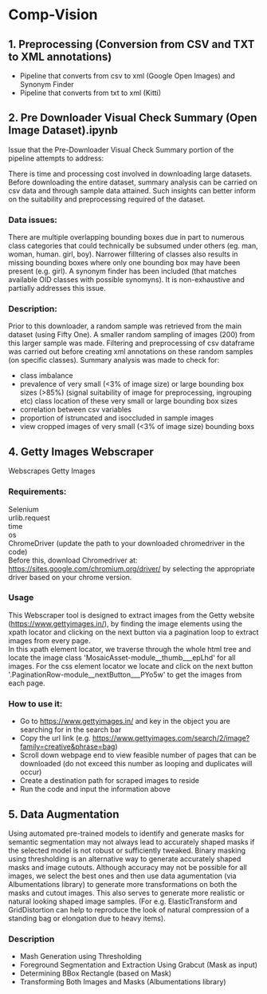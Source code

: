 # Comp-Vision

## 1. Preprocessing (Conversion from CSV and TXT to XML annotations)

- Pipeline that converts from csv to xml (Google Open Images) and Synonym Finder
- Pipeline that converts from txt to xml (Kitti)


## 2. Pre Downloader Visual Check Summary (Open Image Dataset).ipynb
Issue that the Pre-Downloader Visual Check Summary portion of the pipeline attempts to address:<br>

There is time and processing cost involved in downloading large datasets. Before downloading the entire dataset, summary analysis can be carried on csv data and through sample data attained. Such insights can better inform on the suitability and preprocessing required of the dataset.

### Data issues:
There are multiple overlapping bounding boxes due in part to numerous class categories that could technically be subsumed under others (eg. man, woman, human. girl, boy). Narrower filltering of classes also results in missing bounding boxes where only one bounding box may have been present (e.g. girl). A synonym finder has been included (that matches available OID classes with possible synomyns). It is non-exhaustive and partially addresses this issue.

### Description:
Prior to this downloader, a random sample was retrieved from the main dataset (using Fifty One). A smaller random sampling of images (200) from this larger sample was made. Filtering and preprocessing of csv dataframe was carried out before creating xml annotations on these random samples (on specific classes).
Summary analysis was made to check for:

- class imbalance
- prevalence of very small (<3% of image size) or large bounding box sizes (>85%) (signal suitability of image for preprocessing, ingrouping etc)
class location of these very small or large bounding box sizes
- correlation between csv variables
- proportion of istruncated and isoccluded in sample images
- view cropped images of very small (<3% of image size) bounding boxs


## 4. Getty Images Webscraper
Webscrapes Getty Images

### Requirements:

Selenium <br>
urlib.request <br>
time <br>
os <br>
ChromeDriver (update the path to your downloaded chromedriver in the code) <br>
Before this, download Chromedriver at: https://sites.google.com/chromium.org/driver/ by selecting the appropriate driver based on your chrome version.<br>

### Usage
This Webscraper tool is designed to extract images from the Getty website (https://www.gettyimages.in/), by finding the image elements using the xpath locator and clicking on the next button via a pagination loop to extract images from every page.<br>
In this xpath element locator, we traverse through the whole html tree and locate the image class 'MosaicAsset-module__thumb___epLhd' for all images. For the css element locator we locate and click on the next button '.PaginationRow-module__nextButton___PYo5w' to get the images from each page.

### How to use it:

- Go to https://www.gettyimages.in/ and key in the object you are searching for in the search bar
- Copy the url link (e.g. https://www.gettyimages.com/search/2/image?family=creative&phrase=bag)
- Scroll down webpage end to view feasible number of pages that can be downloaded (do not exceed this number as looping and duplicates will occur)
- Create a destination path for scraped images to reside
- Run the code and input the information above


## 5. Data Augmentation
Using automated pre-trained models to identify and generate masks for semantic segmentation may not always lead to accurately shaped masks if the selected model is not robust or sufficiently tweaked. Binary masking using thresholding is an alternative way to generate accurately shaped masks and image cutouts. Although accuracy may not be possible for all images, we select the best ones and then use data agumentation (via Albumentations library) to generate more transformations on both the masks and cutout images. This also serves to generate more realistic or natural looking shaped image samples. (For e.g. ElasticTransform and GridDistortion can help to reproduce the look of natural compression of a standing bag or elongation due to heavy items).

### Description
- Mash Generation using Thresholding
- Foreground Segmentation and Extraction Using Grabcut (Mask as input)
- Determining BBox Rectangle (based on Mask)
- Transforming Both Images and Masks (Albumentations library)
